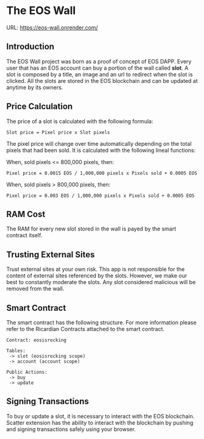 # The EOS Wall

URL: https://eos-wall.onrender.com/

## Introduction

The EOS Wall project was born as a proof of concept of EOS DAPP.
Every user that has an EOS account can buy a portion of the wall called
**slot**. A slot is composed by a title, an image and an url to redirect when the slot is clicked.
All the slots are stored in the EOS blockchain and can be updated at anytime by its owners.


## Price Calculation

The price of a slot is calculated with the following formula:

```Slot price = Pixel price x Slot pixels```

The pixel price will change over time automatically depending on the total pixels that had been sold. It is calculated with the following lineal
functions:

When, sold pixels <= 800,000 pixels, then:

```Pixel price = 0.0015 EOS / 1,000,000 pixels x Pixels sold + 0.0005 EOS```

When, sold pixels > 800,000 pixels, then:

```Pixel price = 0.003 EOS / 1,000,000 pixels x Pixels sold + 0.0005 EOS```


## RAM Cost

The RAM for every new slot stored in the wall is payed by the smart contract itself.


## Trusting External Sites

Trust external sites at your own risk. This app is not responsible for the content of external sites referenced by the slots.
However, we make our best to constantly moderate the slots. Any slot considered malicious will be removed from the wall.


## Smart Contract

The smart contract has the following structure. For more information please refer to the Ricardian Contracts
attached to the smart contract.

```
Contract: eosisrocking

Tables: 
 -> slot (eosisrocking scope)
 -> account (account scope)
 
Public Actions:
 -> buy
 -> update
```

## Signing Transactions

To buy or update a slot, it is necessary to interact with the EOS blockchain. Scatter extension has the ability to interact with the blockchain by pushing and signing transactions safely using your browser.

